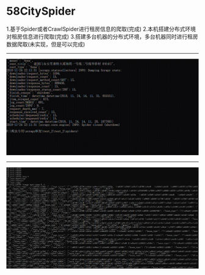 # 58CitySpider
1.基于Spider或者CrawlSpider进行租房信息的爬取(完成)
2.本机搭建分布式环境对租房信息进行爬取(完成)
3.搭建多台机器的分布式环境，多台机器同时进行租房数据爬取(未实现，但是可以完成)

------------------------------------------------------------------------------
![image](https://github.com/pandaboy1123/test_2/blob/master/test_2/%E7%88%AC%E8%99%AB%E5%90%AF%E5%8A%A8.gif)

-------------------------------------------------------------------------------

![image](https://github.com/pandaboy1123/test_2/blob/master/test_2/%E6%95%B0%E6%8D%AE%E5%BA%93%E6%96%87%E4%BB%B6.png)
